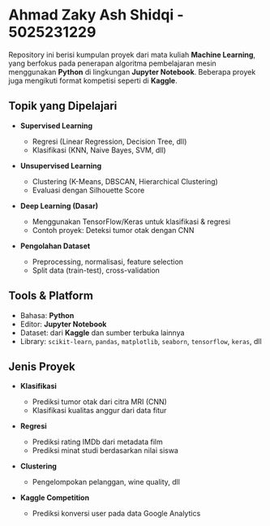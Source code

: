 # Ahmad Zaky Ash Shidqi - 5025231229

Repository ini berisi kumpulan proyek dari mata kuliah **Machine Learning**, yang berfokus pada penerapan algoritma pembelajaran mesin menggunakan **Python** di lingkungan **Jupyter Notebook**. Beberapa proyek juga mengikuti format kompetisi seperti di **Kaggle**.

## Topik yang Dipelajari

* **Supervised Learning**

  * Regresi (Linear Regression, Decision Tree, dll)
  * Klasifikasi (KNN, Naive Bayes, SVM, dll)

* **Unsupervised Learning**

  * Clustering (K-Means, DBSCAN, Hierarchical Clustering)
  * Evaluasi dengan Silhouette Score

* **Deep Learning (Dasar)**

  * Menggunakan TensorFlow/Keras untuk klasifikasi & regresi
  * Contoh proyek: Deteksi tumor otak dengan CNN

* **Pengolahan Dataset**

  * Preprocessing, normalisasi, feature selection
  * Split data (train-test), cross-validation

## Tools & Platform

* Bahasa: **Python**
* Editor: **Jupyter Notebook**
* Dataset: dari **Kaggle** dan sumber terbuka lainnya
* Library: `scikit-learn`, `pandas`, `matplotlib`, `seaborn`, `tensorflow`, `keras`, dll

## Jenis Proyek

* **Klasifikasi**

  * Prediksi tumor otak dari citra MRI (CNN)
  * Klasifikasi kualitas anggur dari data fitur

* **Regresi**

  * Prediksi rating IMDb dari metadata film
  * Prediksi minat studi berdasarkan nilai siswa

* **Clustering**

  * Pengelompokan pelanggan, wine quality, dll

* **Kaggle Competition**

  * Prediksi konversi user pada data Google Analytics
